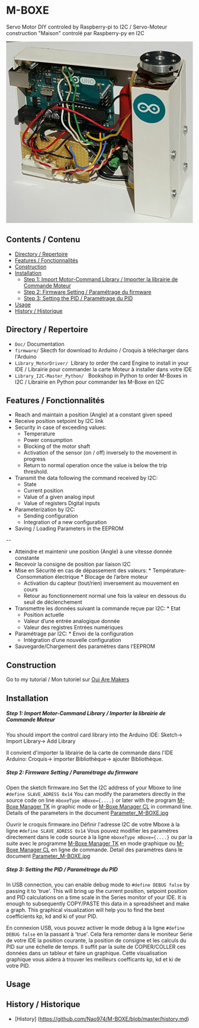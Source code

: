 # M-BOXE
Servo Motor DIY controled by Raspberry-pi to I2C / Servo-Moteur construction "Maison" controlé par Raspberry-py en I2C

<img src="https://github.com/Nao974/M-BOXE/blob/master/M-BOXE.jpg">

## Contents / Contenu
* [Directory / Repertoire](https://github.com/Nao974/M-BOXE#directory--Repertoire)
* [Features / Fonctionnalités](https://github.com/Nao974/M-BOXE#directory--repertoire)
* [Construction](https://github.com/Nao974/M-BOXE#construction)
* [Installation](https://github.com/Nao974/M-BOXE#installation)
	* [Step 1: Import Motor-Command Library / Importer la librairie de Commande Moteur](https://github.com/Nao974/M-Boxe#step-1-import-motor-command-library--importer-la-librairie-de-commande-moteur)	
	* [Step 2: Firmware Setting / Paramétrage du firmware](https://github.com/Nao974/M-Boxe#step-2-firmware-setting--paramétrage-du-firmware)
	* [Step 3: Setting the PID / Paramétrage du PID](https://github.com/Nao974/M-Boxe#step-3-setting-the-pid--paramétrage-du-pid)
* [Usage](https://github.com/Nao974/M-BOXE#usage)
* [History / Historique](https://github.com/Nao974/M-BOXE#histroy--historique)

## Directory / Repertoire
* ```Doc/```       Documentation
* ```firmware/```  Skecth for download to Arduino / Croquis à télécharger dans l'Arduino
* ```Library_MotorDriver/```  Library to order the card Engine to install in your IDE / Librairie pour commander la carte Moteur à installer dans votre IDE
* ```Library_I2C-Master_Python/```   Bookshop in Python to order M-Boxes in I2C / Librairie en Python pour commander les M-Boxe en I2C

## Features / Fonctionnalités
* Reach and maintain a position (Angle) at a constant given speed
* Receive position setpoint by I2C link
* Security in case of exceeding values: 
	* Temperature
	* Power consumption
	* Blocking of the motor shaft
	* Activation of the sensor (on / off) inversely to the movement in progress
	* Return to normal operation once the value is below the trip threshold.
* Transmit the data following the command received by I2C:
	* State
	* Current position
	* Value of a given analog input
	* Value of registers Digital inputs
* Parameterization by I2C:
	* Sending configuration
	* Integration of a new configuration
* Saving / Loading Parameters in the EEPROM

--

* Atteindre et maintenir une position (Angle) à une vitesse donnée constante
* Recevoir la consigne de position par liaison I2C
* Mise en Sécurité en cas de dépassement des valeurs:
	* Température- Consommation électrique
	* Blocage de l’arbre moteur
	* Activation du capteur (tout/rien) inversement au mouvement en cours
	* Retour au fonctionnement normal une fois la valeur en dessous du seuil de déclenchement
* Transmettre les données suivant la commande reçue par I2C:
	* Etat
	* Position actuelle
	* Valeur d’une entrée analogique donnée
	* Valeur des registres Entrées numériques
* Paramétrage par I2C:
	* Envoi de la configuration
	* Intégration d’une nouvelle configuration
* Sauvegarde/Chargement des paramètres dans l’EEPROM

## Construction
Go to my tutorial / Mon tutoriel sur [Oui Are Makers](http://ouiaremakers.com/posts/tutoriel-diy-maxi-servo-moteur-i2c)
## Installation

##### Step 1: Import Motor-Command Library / Importer la librairie de Commande Moteur 
You should import the control card library into the Arduino IDE:
	Sketch-> Import Library-> Add Library

Il convient d'importer la librairie de la carte de commande dans l'IDE Arduino: 
	Croquis-> importer Bibliothèque-> ajouter Bibliothèque.

##### Step 2: Firmware Setting / Paramétrage du firmware
Open the sketch firmware.ino
Set the I2C address of your Mboxe to line ``` #define SLAVE_ADRESS 0x14 ```
You can modify the parameters directly in the source code on line ```mboxeType mBoxe={....}``` or later with the program [M-Boxe Manager TK](https://github.com/Nao974/M-BOXE_Manager_TK) in graphic mode or  [M-Boxe Manager CL](https://github.com/Nao974/M-BOXE_Manager_CL) in command line.
Details of the parameters in the document [Parameter_M-BOXE.jpg](https://github.com/Nao974/blob/master/Doc/Parameter_M-BOXE.jpg)


Ouvrir le croquis firmware.ino
Définir l'adresse I2C de votre Mboxe à la ligne ``` #define SLAVE_ADRESS 0x14 ```
Vous pouvez modifier les paramétres directement dans le code source à la ligne ```mboxeType mBoxe={....}``` ou par la suite avec le programme [M-Boxe Manager TK](https://github.com/Nao974/M-BOXE_Manager_TK) en mode graphique ou  [M-Boxe Manager CL](https://github.com/Nao974/M-BOXE_Manager_CL) en ligne de commande.
Detail des paramètres dans le document [Parameter_M-BOXE.jpg](https://github.com/Nao974/blob/master/Doc/Parameter_M-BOXE.jpg)

##### Step 3: Setting the PID / Paramétrage du PID
In USB connection, you can enable debug mode to ```#define DEBUG false``` by passing it to 'true'. This will bring up the current position, setpoint position and PID calculations on a time scale in the Series monitor of your IDE. It is enough to subsequently COPY/PASTE this data in a spreadsheet and make a graph.
This graphical visualization will help you to find the best coefficients kp, kd and ki of your PID.

En connexion USB, vous pouvez activer le mode debug à la ligne ```#define DEBUG false``` en la passant à 'true'. Cela fera remonter dans le moniteur Serie de votre IDE la position courante, la position de consigne et les calculs du PID sur une échelle de temps. Il suffit par la suite de COPIER/COLLER ces données dans un tableur et faire un graphique.
Cette visualisation graphique vous aidera à trouver les meilleurs coefficants kp, kd et ki de votre PID.

## Usage

## History / Historique

- [History] (https://github.com/Nao974/M-BOXE/blob/master/history.md)



